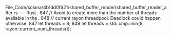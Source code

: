 File_Code/solana/4b1dd0f921/shared_buffer_reader/shared_buffer_reader_after.rs --- Rust
  .                                                                                                                                                          847                                 // Avoid to create more than the number of threads available in the
  .                                                                                                                                                          848                                 // current rayon threadpool. Deadlock could happen otherwise.
847                                 let threads = 8;                                                                                                         849                                 let threads = std::cmp::min(8, rayon::current_num_threads());

